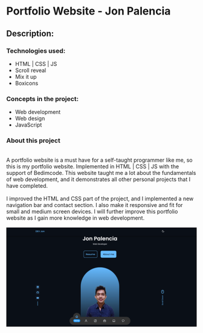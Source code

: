 # Portfolio Website - Jon Palencia

## **Description:**

### Technologies used:

- HTML | CSS | JS
- Scroll reveal
- Mix it up
- Boxicons


### Concepts in the project:

- Web development
- Web design
- JavaScript

### About this project
\
A portfolio website is a must have for a self-taught programmer like me, so this is my portfolio website. Implemented in HTML | CSS | JS with the support of Bedimcode. This website taught me a lot about the fundamentals of web development, and it demonstrates all other personal projects that I have completed.
\
\
I improved the HTML and CSS part of the project, and I implemented a new navigation bar and contact section. I also make it responsive and fit for small and medium screen devices. I will further improve this portfolio website as I gain more knowledge in web development.
\
\
![preview img](./assets/img/perview-portfolio.png)

